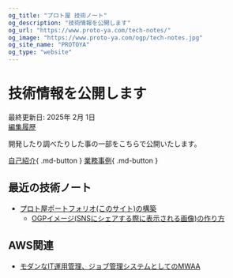 ```yaml
---
og_title: "プロト屋 技術ノート"
og_description: "技術情報を公開します"
og_url: "https://www.proto-ya.com/tech-notes/"
og_image: "https://www.proto-ya.com/ogp/tech-notes.jpg"
og_site_name: "PROTOYA"
og_type: "website"
---
```

# 技術情報を公開します
<p class="update-date">最終更新日: 2025年 2月 1日</br>
<a class="update-date" target="_blank" href='https://github.com/proto-ya/protoya-mkdocs/commits/main/docs/tech-notes/index.md'>編集履歴</a></p>

開発したり調べたりした事の一部をこちらで公開いたします。

[自己紹介](../about.md){ .md-button }
[業務事例](../case/index.md){ .md-button }

## 最近の技術ノート

- [プロト屋ポートフォリオ(このサイト)の構築](making-protoya-portfolio-site.md)
    - [OGPイメージ(SNSにシェアする際に表示される画像)の作り方](how-to-make-ogp-image.md)

## AWS関連
- [モダンなIT運用管理、ジョブ管理システムとしてのMWAA](MWAA-as-modern-IT-operations-management.md)